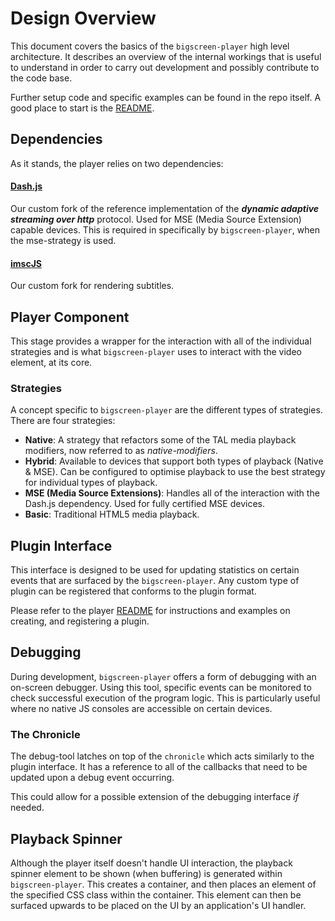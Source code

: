 # Design Overview

This document covers the basics of the `bigscreen-player` high level architecture. It describes an overview of the internal workings that is useful to understand in order to carry out development and possibly contribute to the code base.

Further setup code and specific examples can be found in the repo itself. A good place to start is the [README](https://github.com/bbc/bigscreen-player/blob/master/README.md).

## Dependencies
As it stands, the player relies on two dependencies:

#### [Dash.js](https://github.com/bbc/dash.js)
Our custom fork of the reference implementation of the ***dynamic adaptive streaming over http*** protocol. Used for MSE (Media Source Extension) capable devices. This is required in specifically by `bigscreen-player`, when the mse-strategy is used.

#### [imscJS](https://github.com/bbc/imscJS)
Our custom fork for rendering subtitles.

## Player Component
This stage provides a wrapper for the interaction with all of the individual strategies and is what `bigscreen-player` uses to interact with the video element, at its core.

### Strategies
A concept specific to `bigscreen-player` are the different types of strategies. There are four strategies:

- **Native**: A strategy that refactors some of the TAL media playback modifiers, now referred to as *native-modifiers*.
- **Hybrid**: Available to devices that support both types of playback (Native & MSE). Can be configured to optimise playback to use the best strategy for individual types of playback.
- **MSE (Media Source Extensions)**: Handles all of the interaction with the Dash.js dependency. Used for fully certified MSE devices.
- **Basic**: Traditional HTML5 media playback.

## Plugin Interface
This interface is designed to be used for updating statistics on certain events that are surfaced by the `bigscreen-player`. Any custom type of plugin can be registered that conforms to the plugin format. 

Please refer to the player [README](https://github.com/bbc/bigscreen-player/blob/master/README.md) for instructions and examples on creating, and registering a plugin.

## Debugging
During development, `bigscreen-player` offers a form of debugging with an on-screen debugger. Using this tool, specific events can be monitored to check successful execution of the program logic. This is particularly useful where no native JS consoles are accessible on certain devices.

### The Chronicle
The debug-tool latches on top of the `chronicle` which acts similarly to the plugin interface. It has a reference to all of the callbacks that need to be updated upon a debug event occurring. 

This could allow for a possible extension of the debugging interface *if* needed.

## Playback Spinner
Although the player itself doesn't handle UI interaction, the playback spinner element to be shown (when buffering) is generated within `bigscreen-player`. This creates a container, and then places an element of the specified CSS class within the container. This element can then be surfaced upwards to be placed on the UI by an application's UI handler.